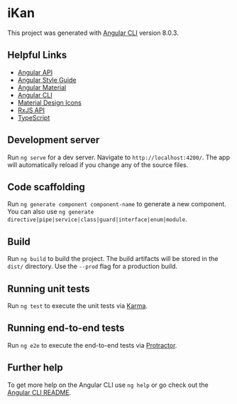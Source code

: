# iKan

This project was generated with [Angular CLI](https://github.com/angular/angular-cli) version 8.0.3.


## Helpful Links
- [Angular API](https://angular.io/api)
- [Angular Style Guide](https://angular.io/guide/styleguide)
- [Angular Material](https://material.angular.io/components/categories)
- [Angular CLI](https://angular.io/cli)
- [Material Design Icons](https://material.io/tools/icons/?style=baseline)
- [RxJS API](https://rxjs-dev.firebaseapp.com/)
- [TypeScript](https://www.typescriptlang.org/)

## Development server

Run `ng serve` for a dev server. Navigate to `http://localhost:4200/`. The app will automatically reload if you change any of the source files.

## Code scaffolding

Run `ng generate component component-name` to generate a new component. You can also use `ng generate directive|pipe|service|class|guard|interface|enum|module`.

## Build

Run `ng build` to build the project. The build artifacts will be stored in the `dist/` directory. Use the `--prod` flag for a production build.

## Running unit tests

Run `ng test` to execute the unit tests via [Karma](https://karma-runner.github.io).

## Running end-to-end tests

Run `ng e2e` to execute the end-to-end tests via [Protractor](http://www.protractortest.org/).

## Further help

To get more help on the Angular CLI use `ng help` or go check out the [Angular CLI README](https://github.com/angular/angular-cli/blob/master/README.md).

